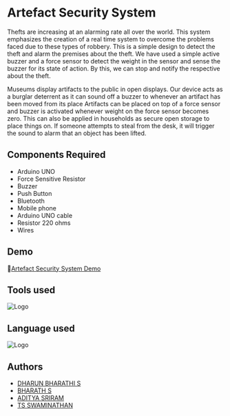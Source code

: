 # Artefact Security System

Thefts are increasing at an alarming rate all over the world. This system emphasizes the creation of a real time system to overcome the problems faced due to these types of robbery. This is a simple design to detect the theft and alarm the premises about the theft. We have used a simple active buzzer and a force sensor to detect the weight in the sensor and sense the buzzer for its state of action. By this, we can stop and notify the respective about the theft.

Museums display artifacts to the public in open displays. Our device acts as a burglar deterrent as it can sound off a buzzer to whenever an artifact has been moved from its place Artifacts can be placed on top of a force sensor and buzzer is activated whenever weight on the force sensor becomes zero. This can also be applied in households as secure open storage to place things on. If someone attempts to steal from the desk, it will trigger the sound to alarm that an object has been lifted.


## Components Required

- Arduino UNO
- Force Sensitive Resistor
- Buzzer
- Push Button
- Bluetooth
- Mobile phone
- Arduino UNO cable
- Resistor 220 ohms
- Wires

## Demo

🔗[Artefact Security System Demo](https://drive.google.com/file/d/1LYeHUtolLXTBaCJBrnyAaSmCsSthvGN_/view?usp=sharing)

## Tools used

![Logo](https://content.arduino.cc/assets/arduino_logo_1200x630-01.png)

## Language used

![Logo](https://nise.org.pk/wp-content/uploads/2021/02/1_mDKusLBkGKBWW4aycK4PCA.png)

## Authors

- [DHARUN BHARATHI S](https://github.com/dharundb)
- [BHARATH S](https://github.com/Bharath1811)
- [ADITYA SRIRAM](https://github.com/Adhi1410)
- [TS SWAMINATHAN](https://github.com/krishsundar17)
